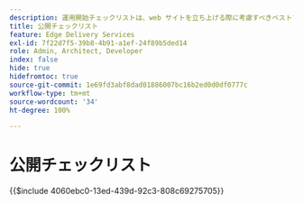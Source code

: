 ```yaml
---
description: 運用開始チェックリストは、web サイトを立ち上げる際に考慮すべきベストプラクティスの概要です。これらの手順は、通常は良いプラクティスですが、Adobe Experience Manager に固有の側面がいくつかあります。
title: 公開チェックリスト
feature: Edge Delivery Services
exl-id: 7f22d7f5-39b8-4b91-a1ef-24f89b5ded14
role: Admin, Architect, Developer
index: false
hide: true
hidefromtoc: true
source-git-commit: 1e69fd3abf8dad01886007bc16b2ed0d0df0777c
workflow-type: tm+mt
source-wordcount: '34'
ht-degree: 100%

---
```


# 公開チェックリスト

{{$include 4060ebc0-13ed-439d-92c3-808c69275705}}
